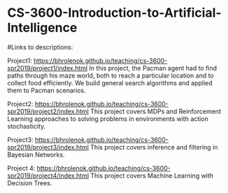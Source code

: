# CS-3600-Introduction-to-Artificial-Intelligence

#Links to descriptions:

Project1: https://bhrolenok.github.io/teaching/cs-3600-spr2019/project1/index.html 
In this project, the Pacman agent had to find paths through his maze world, both to reach a particular location and to collect food efficiently. We build general search algorithms and applied them to Pacman scenarios.

Project2: https://bhrolenok.github.io/teaching/cs-3600-spr2019/project2/index.html
This project covers MDPs and Reinforcement Learning approaches to solving problems in environments with action stochasticity.


Project3: https://bhrolenok.github.io/teaching/cs-3600-spr2019/project3/index.html
This project covers inference and filtering in Bayesian Networks.

Project 4: https://bhrolenok.github.io/teaching/cs-3600-spr2019/project4/index.html
This project covers Machine Learning with Decision Trees.


